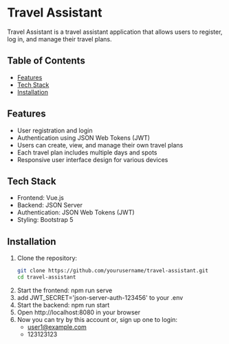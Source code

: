 # Travel Assistant

Travel Assistant is a travel assistant application that allows users to register, log in, and manage their travel plans.

## Table of Contents

- [Features](#features)
- [Tech Stack](#tech-stack)
- [Installation](#installation)

## Features

- User registration and login
- Authentication using JSON Web Tokens (JWT)
- Users can create, view, and manage their own travel plans
- Each travel plan includes multiple days and spots
- Responsive user interface design for various devices

## Tech Stack

- Frontend: Vue.js
- Backend: JSON Server
- Authentication: JSON Web Tokens (JWT)
- Styling: Bootstrap 5

## Installation

1. Clone the repository:
   ```bash
   git clone https://github.com/yourusername/travel-assistant.git
   cd travel-assistant
2. Start the frontend:
   npm run serve
3. add JWT_SECRET='json-server-auth-123456' to your .env
4. Start the backend:
   npm run start
5. Open http://localhost:8080 in your browser
6. Now you can try by this account or, sign up one to login:
   - user1@example.com
   - 123123123

